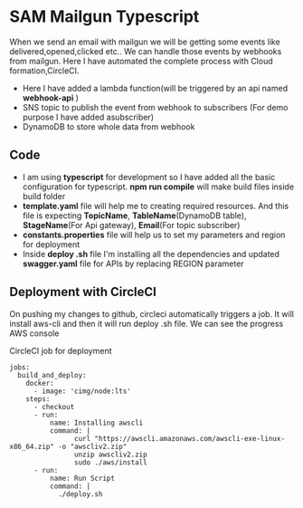 # SAM Mailgun Typescript

When we send an email with mailgun we will be getting some events like delivered,opened,clicked etc.. We can handle those events by webhooks from mailgun. Here I have automated the complete process with Cloud formation,CircleCI.
- Here I have added a lambda function(will be triggered by an api named **webhook-api** )
- SNS topic to publish the event from webhook to subscribers (For demo purpose I have added asubscriber)
- DynamoDB to store whole data from webhook

## Code
- I am using **typescript** for development so I have added all the basic configuration for typescript. **npm run compile** will make build files inside build folder
- **template.yaml** file will help me to creating required resources. And this file is expecting **TopicName**,     **TableName**(DynamoDB table), **StageName**(For Api gateway), **Email**(For topic subscriber)
- **constants.properties** file will help us to set my parameters and region for deployment
- Inside **deploy .sh** file I'm installing all the dependencies and updated **swagger.yaml** file for APIs by replacing REGION parameter

## Deployment with CircleCI
On pushing my changes to github, circleci automatically triggers a job. It will install aws-cli and then it will run deploy .sh file. We can see the progress AWS console

CircleCI job for deployment
```
jobs:
  build_and_deploy:
    docker:
      - image: 'cimg/node:lts'
    steps:
      - checkout
      - run:
          name: Installing awscli
          command: |
                curl "https://awscli.amazonaws.com/awscli-exe-linux-x86_64.zip" -o "awscliv2.zip"
                unzip awscliv2.zip
                sudo ./aws/install 
      - run:
          name: Run Script
          command: |
            ./deploy.sh
```
